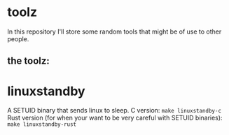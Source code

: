# toolz
In this repository I'll store some random tools that might be of use to other people.

## the toolz:

# linuxstandby
A SETUID binary that sends linux to sleep.
C version:
`make linuxstandby-c`
Rust version (for when your want to be very careful with SETUID binaries):
`make linuxstandby-rust`
